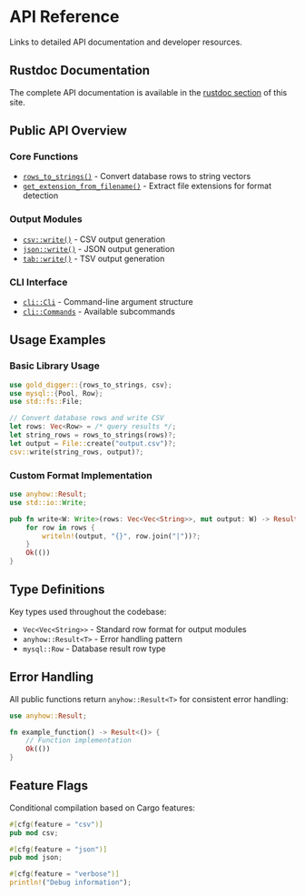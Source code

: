 # API Reference

Links to detailed API documentation and developer resources.

## Rustdoc Documentation

The complete API documentation is available in the [rustdoc section](../api/gold_digger/index.html)
of this site.

## Public API Overview

### Core Functions

- [`rows_to_strings()`](../api/gold_digger/fn.rows_to_strings.html) - Convert database rows to
  string vectors
- [`get_extension_from_filename()`](../api/gold_digger/fn.get_extension_from_filename.html) -
  Extract file extensions for format detection

### Output Modules

- [`csv::write()`](../api/gold_digger/csv/fn.write.html) - CSV output generation
- [`json::write()`](../api/gold_digger/json/fn.write.html) - JSON output generation
- [`tab::write()`](../api/gold_digger/tab/fn.write.html) - TSV output generation

### CLI Interface

- [`cli::Cli`](../api/gold_digger/cli/struct.Cli.html) - Command-line argument structure
- [`cli::Commands`](../api/gold_digger/cli/enum.Commands.html) - Available subcommands

## Usage Examples

### Basic Library Usage

```rust
use gold_digger::{rows_to_strings, csv};
use mysql::{Pool, Row};
use std::fs::File;

// Convert database rows and write CSV
let rows: Vec<Row> = /* query results */;
let string_rows = rows_to_strings(rows)?;
let output = File::create("output.csv")?;
csv::write(string_rows, output)?;
```

### Custom Format Implementation

```rust
use anyhow::Result;
use std::io::Write;

pub fn write<W: Write>(rows: Vec<Vec<String>>, mut output: W) -> Result<()> {
    for row in rows {
        writeln!(output, "{}", row.join("|"))?;
    }
    Ok(())
}
```

## Type Definitions

Key types used throughout the codebase:

- `Vec<Vec<String>>` - Standard row format for output modules
- `anyhow::Result<T>` - Error handling pattern
- `mysql::Row` - Database result row type

## Error Handling

All public functions return `anyhow::Result<T>` for consistent error handling:

```rust
use anyhow::Result;

fn example_function() -> Result<()> {
    // Function implementation
    Ok(())
}
```

## Feature Flags

Conditional compilation based on Cargo features:

```rust
#[cfg(feature = "csv")]
pub mod csv;

#[cfg(feature = "json")]
pub mod json;

#[cfg(feature = "verbose")]
println!("Debug information");
```
